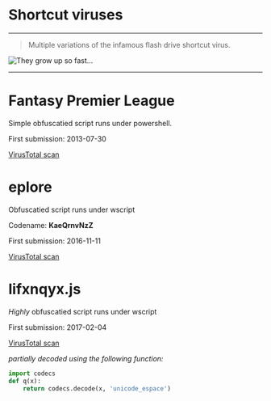 # Shortcut viruses
---

>Multiple variations of the infamous flash drive shortcut virus.

![They grow up so fast...](http://c1.staticflickr.com/6/5489/14513053050_75729524e1_d.jpg)

---

# Fantasy Premier League
Simple obfuscatied script runs under powershell.

First submission: 2013-07-30

[VirusTotal scan](https://www.virustotal.com/en/file/2a5f2de11a35132a654da679e517f7a777c49a8bd28d6c3608659f6bc4950611/analysis/)

# eplore
Obfuscatied script runs under wscript

Codename: **KaeQrnvNzZ**

First submission: 2016-11-11

[VirusTotal scan](https://www.virustotal.com/en/file/2492e7bffc36c851bab8b9e45b21d02ba5b524c03f3c55cc870c40ce02f2589d/analysis/)

# lifxnqyx.js
*Highly* obfuscatied script runs under wscript

First submission: 2017-02-04

[VirusTotal scan](https://www.virustotal.com/en/file/ab695805dd9ba5492f48f8e1ed202bab84bee0c438a892dab3e35d3c123ddfd3/analysis/)

*partially decoded using the following function:*
```py
import codecs
def q(x):
	return codecs.decode(x, 'unicode_espace')
```